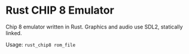 # Rust CHIP 8 Emulator

Chip 8 emulator written in Rust. Graphics and audio use SDL2, statically linked.

Usage: `rust_chip8 rom_file`